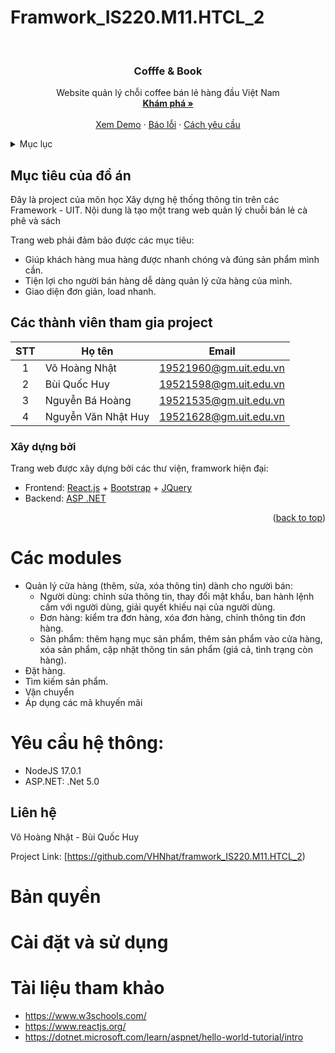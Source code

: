 # Framwork_IS220.M11.HTCL_2


<!-- PROJECT LOGO -->
<br />
<div align="center">
  <a href="https://github.com/othneildrew/Best-README-Template">
  </a>

  <h3 align="center">Cofffe & Book</h3>

  <p align="center">
    Website quản lý chỗi coffee bán lẻ hàng đầu Việt Nam
    <br />
    <a href="https://github.com/VHNhat/framwork_IS220.M11.HTCL_2"><strong>Khám phá »</strong></a>
    <br />
    <br />
    <a href="https://coffee-huybui.vercel.app/">Xem Demo</a>
    ·
    <a href="https://github.com/VHNhat/framwork_IS220.M11.HTCL_2/issues">Báo lỗi</a>
    ·
    <a href="https://github.com/VHNhat/framwork_IS220.M11.HTCL_2/issues">Cách yêu cầu</a>
  </p>
</div>



<!-- TABLE OF CONTENTS -->
<details>
  <summary>Mục lục</summary>
  <ol>
    <li>
      <a href="#">Mục tiêu đồ án</a>
      <ul>
        <li><a href="#">Các công nghệ</a></li>
      </ul>
    </li>
    <li>
      <a href="#getting-started">Các Modules</a>
    </li>
    <li><a href="#">Yêu cầu hệ thống</a></li>
    <li><a href="#">Liên hệ</a></li>
    <li><a href="#">Bản quyền</a></li>
    <li><a href="#">Cài đặt và sử dụng</a></li>
    <li><a href="#">Tài liệu tham khảo</a></li>
  </ol>
</details>



<!-- ABOUT THE PROJECT -->
## Mục tiêu của đồ án
Đây là project của môn học Xây dựng hệ thống thông tin trên các Framework - UIT. Nội dung là tạo một trang web quản lý chuỗi bán lẻ cà phê và sách

Trang web phải đảm bảo được các mục tiêu:
- Giúp khách hàng mua hàng được nhanh chóng và đúng sản phẩm mình cần.
- Tiện lợi cho người bán hàng dễ dàng quản lý cửa hàng của mình.
- Giao diện đơn giản, load nhanh.
## Các thành viên tham gia project

| STT| Họ tên         | Email                  |
|:--:|----------------|------------------------|
| 1  | Võ Hoàng Nhật       | 19521960@gm.uit.edu.vn |
| 2  | Bùi Quốc Huy        | 19521598@gm.uit.edu.vn |
| 3  | Nguyễn Bá Hoàng     | 19521535@gm.uit.edu.vn |
| 4  | Nguyễn Văn Nhật Huy | 19521628@gm.uit.edu.vn |




### Xây dựng bởi

Trang web được xây dựng bởi các thư viện, framwork hiện đại:
* Frontend: [React.js](https://reactjs.org/) + [Bootstrap](https://getbootstrap.com) + [JQuery](https://jquery.com)
* Backend: [ASP .NET](https://dotnet.microsoft.com)

<p align="right">(<a href="#top">back to top</a>)</p>

# Các modules
- Quản lý cửa hàng (thêm, sửa, xóa thông tin) dành cho người bán:
  + Người dùng: chỉnh sửa thông tin, thay đổi mật khẩu, ban hành lệnh cấm với người dùng, giải quyết khiếu nại của người dùng.
  + Đơn hàng: kiểm tra đơn hàng, xóa đơn hàng, chỉnh thông tin đơn hàng.
  + Sản phẩm: thêm hạng mục sản phẩm, thêm sản phẩm vào cửa hàng, xóa sản phẩm, cập nhật thông tin sản phẩm (giá cả, tình trạng còn hàng).
- Đặt hàng.
- Tìm kiếm sản phẩm.
- Vận chuyển
- Áp dụng các mã khuyến mãi

# Yêu cầu hệ thông:
- NodeJS 17.0.1
- ASP.NET: .Net 5.0
## Liên hệ

Võ Hoàng Nhật - Bùi Quốc Huy

Project Link: [https://github.com/VHNhat/framwork_IS220.M11.HTCL_2)



# Bản quyền

# Cài đặt và sử dụng

# Tài liệu tham khảo 
- https://www.w3schools.com/
- https://www.reactjs.org/
- https://dotnet.microsoft.com/learn/aspnet/hello-world-tutorial/intro
